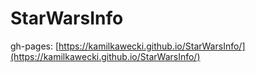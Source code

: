 # StarWarsInfo

gh-pages: [https://kamilkawecki.github.io/StarWarsInfo/](https://kamilkawecki.github.io/StarWarsInfo/)